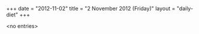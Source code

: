 +++
date = "2012-11-02"
title = "2 November 2012 (Friday)"
layout = "daily-diet"
+++

\<no entries\>